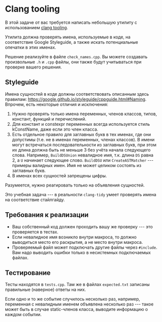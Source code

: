 # Clang tooling

В этой задаче от вас требуется написать небольшую утилиту с использованием
[clang tooling](https://clang.llvm.org/docs/LibTooling.html).

Утилита должна проверять имена, используемые в коде, на соответствие Google Styleguide,
а также искать потенциальные опечатки в этих именах.

Решение реализуйте в файле `check_names.cpp`.
Вы можете создавать произвольные `.h` и `.cpp` файлы, они также будут
учитываться при проверке вашего решения.

## Styleguide

Имена сущностей в коде должны соответствовать описанным здесь правилам:
https://google.github.io/styleguide/cppguide.html#Naming.
Впрочем, есть некоторые отличия и исключения:

1. Нужно проверять только имена переменных, членов классов, типов, констант,
функций и перечислений.
2. Для констант и constexpr переменных всегда используется стиль kConstName,
даже если это член класса.
3. Есть отдельное правило для заглавных букв в тех именах, где они допустимы
(т.е. не в именах переменных, членах классов). В имени
могут встречаться последовательности из заглавных букв,
при этом их длина должна быть не меньше 3 без учёта начала следующего слова.
Например, `BuildDSUnion` невалидное имя, т.к. длина `DS` равна 2,
а `U` начинает следующее слово. `BuildDSU` или
`CreateASTMatcher` --- примеры валидных имен.
Имя не может целиком состоять из заглавных букв.
4. В именах всех сущностей запрещены цифры.

Разумеется, нужно реагировать только на объявления сущностей.

Это учебная задача --- в реальности `clang-tidy`
умеет проверять имена на соответствие стайлгайду.

## Требования к реализации
* Ваш собственный код должен проходить вашу же проверку --- это проверяется в тестах.
* Если невалидное имя возникло внутри макроса, то должно выводиться место его раскрытия,
а не место внутри макроса.
* Проверяемый файл может подключать другие файлы через `#include`.
Вам надо выводить ошибки только в несистемных подключаемых файлах.


## Тестирование

Тесты находятся в `tests.cpp`.
Там же в файлах `expected.txt` записаны правильные (наверное) ответы на них.

Если одно и то же событие случилось несколько раз, например,
переменная с невалидным именем объявлена несколько раз --- такое
может быть в случае static-членов класса, выводите информацию о каждом событии.
